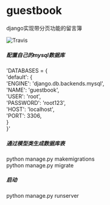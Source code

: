 # guestbook
django实现带分页功能的留言簿

![Travis](https://img.shields.io/travis/USER/REPO.svg)
##### 配置自己的mysql数据库  

'DATABASES = {  
    'default': {   
        'ENGINE': 'django.db.backends.mysql',  
        'NAME': 'guestbook',  
        'USER': 'root',  
        'PASSWORD': 'root123',  
        'HOST': 'localhost',  
        'PORT': 3306,  
  }  
}'  

##### 通过模型类生成数据库表    
python manage.py makemigrations   
python manage.py migrate

##### 启动
python manage.py runserver
